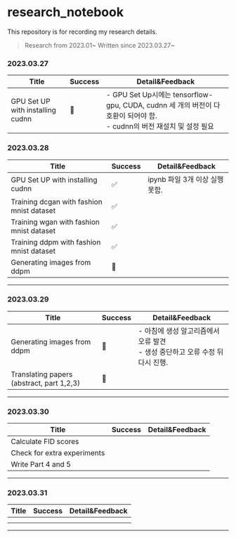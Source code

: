 # research_notebook

This repository is for recording my research details. 

> Research from 2023.01~
> Written since 2023.03.27~

### 2023.03.27

| Title                            | Success | Detail&Feedback                                              |
| -------------------------------- | ------- | ------------------------------------------------------------ |
| GPU Set UP with installing cudnn | 🔄       | - GPU Set Up시에는 tensorflow-gpu, CUDA, cudnn 세 개의 버전이 다 호환이 되어야 함.<br />- cudnn의 버전 재설치 및 설정 필요 |

### 2023.03.28

| Title                                     | Success | Detail&Feedback                |
| ----------------------------------------- | ------- | ------------------------------ |
| GPU Set UP with installing cudnn          | ✅       | ipynb 파일 3개 이상 실행 못함. |
| Training dcgan with fashion mnist dataset | ✅       |                                |
| Training wgan with fashion mnist dataset  | ✅       |                                |
| Training ddpm with fashion mnist dataset  | ✅       |                                |
| Generating images from ddpm               | 🔄       |                                |

<hr>

### 2023.03.29

| Title                                     | Success | Detail&Feedback                                              |
| ----------------------------------------- | ------- | ------------------------------------------------------------ |
| Generating images from ddpm               | 🔄       | - 아침에 생성 알고리즘에서 오류 발견<br />- 생성 중단하고 오류 수정 뒤 다시 진행. |
| Translating papers (abstract, part 1,2,3) | 🔄       |                                                              |

<hr>

### 2023.03.30

| Title                       | Success | Detail&Feedback |
| --------------------------- | ------- | --------------- |
| Calculate FID scores        |         |                 |
| Check for extra experiments |         |                 |
| Write Part 4 and 5          |         |                 |

<hr>

### 2023.03.31

| Title | Success | Detail&Feedback |
| ----- | ------- | --------------- |
|       |         |                 |
|       |         |                 |

<hr>
